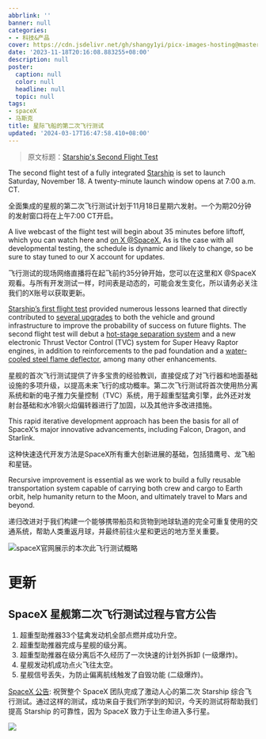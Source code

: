 ```yaml
---
abbrlink: ''
banner: null
categories:
- - 科技&产品
cover: https://cdn.jsdelivr.net/gh/shangy1yi/picx-images-hosting@master/image_2024-03-16_23-03-46.73tpaw40fa.webp
date: '2023-11-18T20:16:08.883255+08:00'
description: null
poster:
  caption: null
  color: null
  headline: null
  topic: null
tags:
- spaceX
- 马斯克
title: 星际飞船的第二次飞行测试
updated: '2024-03-17T16:47:58.410+08:00'
---
```

> 原文标题：[Starship's Second Flight Test](https://www.spacex.com/launches/mission/?missionId=starship-flight-2)

The second flight test of a fully integrated [Starship](https://www.spacex.com/vehicles/starship/) is set to launch Saturday, November 18. A twenty-minute launch window opens at 7:00 a.m. CT.

全面集成的星舰的第二次飞行测试计划于11月18日星期六发射。一个为期20分钟的发射窗口将在上午7:00 CT开启。

A live webcast of the flight test will begin about 35 minutes before liftoff, which you can watch here and [on X @SpaceX.](https://twitter.com/SpaceX) As is the case with all developmental testing, the schedule is dynamic and likely to change, so be sure to stay tuned to our X account for updates.

飞行测试的现场网络直播将在起飞前约35分钟开始，您可以在这里和X @SpaceX观看。与所有开发测试一样，时间表是动态的，可能会发生变化，所以请务必关注我们的X账号以获取更新。

[Starship’s first flight test](https://twitter.com/SpaceX/status/1662251874936934400) provided numerous lessons learned that directly contributed to [several upgrades](https://www.spacex.com/updates/index.html) to both the vehicle and ground infrastructure to improve the probability of success on future flights. The second flight test will debut a [hot-stage separation system](https://twitter.com/SpaceX/status/1692610662604702138) and a new electronic Thrust Vector Control (TVC) system for Super Heavy Raptor engines, in addition to reinforcements to the pad foundation and a [water-cooled steel flame deflector](https://twitter.com/SpaceX/status/1685043032616509440), among many other enhancements.

星舰的首次飞行测试提供了许多宝贵的经验教训，直接促成了对飞行器和地面基础设施的多项升级，以提高未来飞行的成功概率。第二次飞行测试将首次使用热分离系统和新的电子推力矢量控制（TVC）系统，用于超重型猛禽引擎，此外还对发射台基础和水冷钢火焰偏转器进行了加固，以及其他许多改进措施。

This rapid iterative development approach has been the basis for all of SpaceX’s major innovative advancements, including Falcon, Dragon, and Starlink.

这种快速迭代开发方法是SpaceX所有重大创新进展的基础，包括猎鹰号、龙飞船和星链。

Recursive improvement is essential as we work to build a fully reusable transportation system capable of carrying both crew and cargo to Earth orbit, help humanity return to the Moon, and ultimately travel to Mars and beyond.

递归改进对于我们构建一个能够携带船员和货物到地球轨道的完全可重复使用的交通系统，帮助人类重返月球，并最终前往火星和更远的地方至关重要。

![spaceX官网展示的本次此飞行测试概略](https://cdn.jsdelivr.net/gh/shangy1yi/picx-images-hosting@master/image.6l9h1xm4sq00.png)

# 更新

## SpaceX 星舰第二次飞行测试过程与官方公告

1. 超重型助推器33个猛禽发动机全部点燃并成功升空。
2. 超重型助推器完成与星舰的级分离。
3. 超重型助推器在级分离后不久经历了一次快速的计划外拆卸 (一级爆炸)。
4. 星舰发动机成功点火飞往太空。
5. 星舰信号丢失，为防止偏离航线触发了自毁功能 (二级爆炸)。

[SpaceX 公告](https://x.com/SpaceX/status/1725879726479450297): 祝贺整个 SpaceX 团队完成了激动人心的第二次 Starship 综合飞行测试。通过这样的测试，成功来自于我们所学到的知识，今天的测试将帮助我们提高 Starship 的可靠性，因为 SpaceX 致力于让生命进入多行星。

![](https://pbs.twimg.com/media/F_OM3oCW4AAMb4N?format=jpg&name=large)
